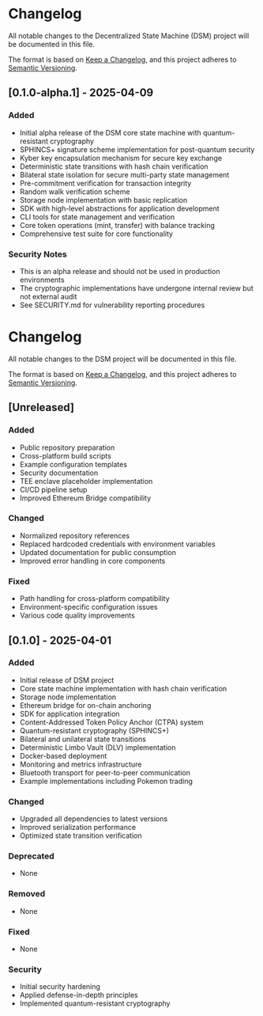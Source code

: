 # Changelog

All notable changes to the Decentralized State Machine (DSM) project will be documented in this file.

The format is based on [Keep a Changelog](https://keepachangelog.com/en/1.0.0/),
and this project adheres to [Semantic Versioning](https://semver.org/spec/v2.0.0.html).

## [0.1.0-alpha.1] - 2025-04-09

### Added
- Initial alpha release of the DSM core state machine with quantum-resistant cryptography
- SPHINCS+ signature scheme implementation for post-quantum security
- Kyber key encapsulation mechanism for secure key exchange
- Deterministic state transitions with hash chain verification
- Bilateral state isolation for secure multi-party state management
- Pre-commitment verification for transaction integrity
- Random walk verification scheme
- Storage node implementation with basic replication
- SDK with high-level abstractions for application development
- CLI tools for state management and verification
- Core token operations (mint, transfer) with balance tracking
- Comprehensive test suite for core functionality

### Security Notes
- This is an alpha release and should not be used in production environments
- The cryptographic implementations have undergone internal review but not external audit
- See SECURITY.md for vulnerability reporting procedures
# Changelog

All notable changes to the DSM project will be documented in this file.

The format is based on [Keep a Changelog](https://keepachangelog.com/en/1.0.0/),
and this project adheres to [Semantic Versioning](https://semver.org/spec/v2.0.0.html).

## [Unreleased]

### Added
- Public repository preparation
- Cross-platform build scripts
- Example configuration templates
- Security documentation
- TEE enclave placeholder implementation
- CI/CD pipeline setup
- Improved Ethereum Bridge compatibility

### Changed
- Normalized repository references
- Replaced hardcoded credentials with environment variables
- Updated documentation for public consumption
- Improved error handling in core components

### Fixed
- Path handling for cross-platform compatibility
- Environment-specific configuration issues
- Various code quality improvements

## [0.1.0] - 2025-04-01

### Added
- Initial release of DSM project
- Core state machine implementation with hash chain verification
- Storage node implementation
- Ethereum bridge for on-chain anchoring
- SDK for application integration
- Content-Addressed Token Policy Anchor (CTPA) system
- Quantum-resistant cryptography (SPHINCS+)
- Bilateral and unilateral state transitions
- Deterministic Limbo Vault (DLV) implementation
- Docker-based deployment
- Monitoring and metrics infrastructure
- Bluetooth transport for peer-to-peer communication
- Example implementations including Pokemon trading

### Changed
- Upgraded all dependencies to latest versions
- Improved serialization performance
- Optimized state transition verification

### Deprecated
- None

### Removed
- None

### Fixed
- None

### Security
- Initial security hardening
- Applied defense-in-depth principles
- Implemented quantum-resistant cryptography
